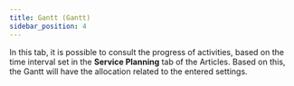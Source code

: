 ```yaml
---
title: Gantt (Gantt)
sidebar_position: 4
---
```


In this tab, it is possible to consult the progress of activities, based on the time interval set in the **Service Planning** tab of the Articles. Based on this, the Gantt will have the allocation related to the entered settings.